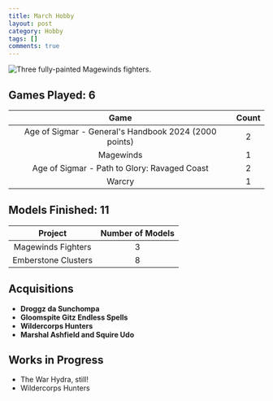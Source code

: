```yaml
---
title: March Hobby
layout: post
category: Hobby
tags: []
comments: true
---
```


![Three fully-painted Magewinds fighters.](/images/2025/03/march-hobby/magewinds-fighters.jpg)

<!--more-->

## Games Played: 6

|                         Game                          | Count |
| :---------------------------------------------------: | :---: |
| Age of Sigmar - General's Handbook 2024 (2000 points) |   2   |
|                       Magewinds                       |   1   |
|     Age of Sigmar - Path to Glory: Ravaged Coast      |   2   |
|                        Warcry                         |   1   |


## Models Finished: 11

|       Project       | Number of Models |
| :-----------------: | :--------------: |
| Magewinds Fighters  |        3         |
| Emberstone Clusters |        8         |

## Acquisitions

- **Droggz da Sunchompa**
- **Gloomspite Gitz Endless Spells**
- **Wildercorps Hunters**
- **Marshal Ashfield and Squire Udo**

## Works in Progress

- The War Hydra, still!
- Wildercorps Hunters